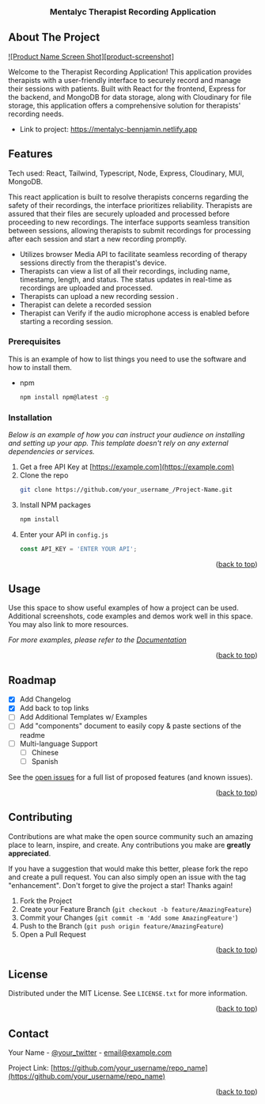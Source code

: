   <h3 align="center">Mentalyc Therapist Recording Application</h3>



<!-- ABOUT THE PROJECT -->
## About The Project

[![Product Name Screen Shot][product-screenshot]](https://example.com)

Welcome to the Therapist Recording Application! This application provides therapists with a user-friendly interface to securely record and manage their sessions with patients. Built with React for the frontend, Express for the backend, and MongoDB for data storage, along with Cloudinary for file storage, this application offers a comprehensive solution for therapists' recording needs.
* Link to project: https://mentalyc-bennjamin.netlify.app

<!-- Tools and Approach -->
## Features

Tech used: React, Tailwind, Typescript, Node, Express, Cloudinary, MUI, MongoDB.

This react application is built to resolve therapists concerns regarding the safety of their recordings, the interface prioritizes reliability. Therapists are assured that their files are securely uploaded and processed before proceeding to new recordings. The interface supports seamless transition between sessions, allowing therapists to submit recordings for processing after each session and start a new recording promptly.

* Utilizes browser Media API to facilitate seamless recording of therapy sessions directly from the therapist's device.
* Therapists can view a list of all their recordings, including name, timestamp, length, and status. The status updates in real-time as recordings are uploaded and processed.
* Therapists can upload a new recording session .
* Therapist can delete a recorded session
* Therapist can Verify if the audio microphone access is enabled before starting a recording session.

### Prerequisites

This is an example of how to list things you need to use the software and how to install them.
* npm
  ```sh
  npm install npm@latest -g
  ```

### Installation

_Below is an example of how you can instruct your audience on installing and setting up your app. This template doesn't rely on any external dependencies or services._

1. Get a free API Key at [https://example.com](https://example.com)
2. Clone the repo
   ```sh
   git clone https://github.com/your_username_/Project-Name.git
   ```
3. Install NPM packages
   ```sh
   npm install
   ```
4. Enter your API in `config.js`
   ```js
   const API_KEY = 'ENTER YOUR API';
   ```

<p align="right">(<a href="#readme-top">back to top</a>)</p>



<!-- USAGE EXAMPLES -->
## Usage

Use this space to show useful examples of how a project can be used. Additional screenshots, code examples and demos work well in this space. You may also link to more resources.

_For more examples, please refer to the [Documentation](https://example.com)_

<p align="right">(<a href="#readme-top">back to top</a>)</p>



<!-- ROADMAP -->
## Roadmap

- [x] Add Changelog
- [x] Add back to top links
- [ ] Add Additional Templates w/ Examples
- [ ] Add "components" document to easily copy & paste sections of the readme
- [ ] Multi-language Support
    - [ ] Chinese
    - [ ] Spanish

See the [open issues](https://github.com/othneildrew/Best-README-Template/issues) for a full list of proposed features (and known issues).

<p align="right">(<a href="#readme-top">back to top</a>)</p>



<!-- CONTRIBUTING -->
## Contributing

Contributions are what make the open source community such an amazing place to learn, inspire, and create. Any contributions you make are **greatly appreciated**.

If you have a suggestion that would make this better, please fork the repo and create a pull request. You can also simply open an issue with the tag "enhancement".
Don't forget to give the project a star! Thanks again!

1. Fork the Project
2. Create your Feature Branch (`git checkout -b feature/AmazingFeature`)
3. Commit your Changes (`git commit -m 'Add some AmazingFeature'`)
4. Push to the Branch (`git push origin feature/AmazingFeature`)
5. Open a Pull Request

<p align="right">(<a href="#readme-top">back to top</a>)</p>



<!-- LICENSE -->
## License

Distributed under the MIT License. See `LICENSE.txt` for more information.

<p align="right">(<a href="#readme-top">back to top</a>)</p>



<!-- CONTACT -->
## Contact

Your Name - [@your_twitter](https://twitter.com/your_username) - email@example.com

Project Link: [https://github.com/your_username/repo_name](https://github.com/your_username/repo_name)

<p align="right">(<a href="#readme-top">back to top</a>)</p>





